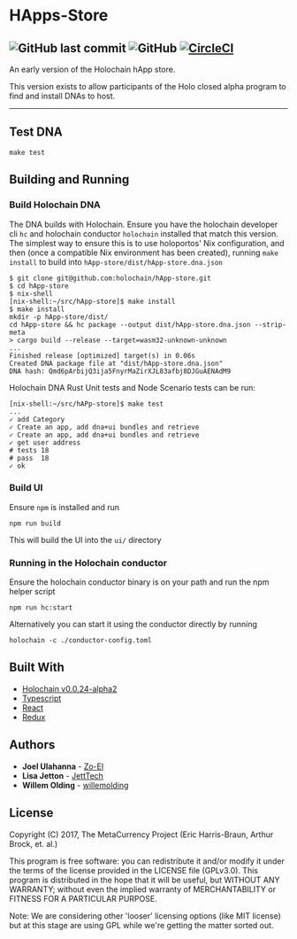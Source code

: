 # HApps-Store

![GitHub last commit](https://img.shields.io/github/last-commit/holochain/HApps-Store.svg)
![GitHub](https://img.shields.io/github/license/holochain/HApps-Store.svg)
[![CircleCI](https://circleci.com/gh/holochain/hApp-Store.svg?style=svg)](https://circleci.com/gh/holochain/hApp-Store)
---
An early version of the Holochain hApp store.

This version exists to allow participants of the Holo closed alpha program to find and install DNAs to host.

---

## Test DNA
`make test`

## Building and Running

### Build Holochain DNA

The DNA builds with Holochain. Ensure you have the holochain developer cli `hc` and holochain conductor `holochain` installed that match this version.  The simplest way to ensure this is to use holoportos' Nix configuration, and then (once a compatible Nix environment has been created), running `make install` to build into `hApp-store/dist/hApp-store.dna.json`

```
$ git clone git@github.com:holochain/hApp-store.git
$ cd hApp-store
$ nix-shell
[nix-shell:~/src/hApp-store]$ make install
$ make install
mkdir -p hApp-store/dist/
cd hApp-store && hc package --output dist/hApp-store.dna.json --strip-meta
> cargo build --release --target=wasm32-unknown-unknown
...
Finished release [optimized] target(s) in 0.06s
Created DNA package file at "dist/hApp-store.dna.json"
DNA hash: Qmd6pArbijQ3ija5FnyrMaZirXJL83afbj8DJGuAENAdM9
```

Holochain DNA Rust Unit tests and Node Scenario tests can be run:

```
[nix-shell:~/src/hAPp-store]$ make test
...
✓ add Category
✓ Create an app, add dna+ui bundles and retrieve
✓ Create an app, add dna+ui bundles and retrieve
✓ get user address
# tests 18
# pass  18
✓ ok
```

### Build UI

Ensure `npm` is installed and run

```
npm run build
```

This will build the UI into the `ui/` directory

### Running in the Holochain conductor

Ensure the holochain conductor binary is on your path and run the npm helper script

```
npm run hc:start
```

Alternatively you can start it using the conductor directly by running

```
holochain -c ./conductor-config.toml
```


## Built With

* [Holochain v0.0.24-alpha2](https://github.com/holochain/holochain-rust)
* [Typescript](https://github.com/Microsoft/TypeScript)
* [React](https://reactjs.org/)
* [Redux](https://redux.js.org/)

## Authors

* **Joel Ulahanna** - [Zo-El](https://github.com/zo-el)
* **Lisa Jetton** - [JettTech](https://github.com/JettTech)
* **Willem Olding** - [willemolding](https://github.com/willemolding/)

## License

Copyright (C) 2017, The MetaCurrency Project (Eric Harris-Braun, Arthur Brock, et. al.)

This program is free software: you can redistribute it and/or modify it under the terms of the license provided in the LICENSE file (GPLv3.0). This program is distributed in the hope that it will be useful, but WITHOUT ANY WARRANTY; without even the implied warranty of MERCHANTABILITY or FITNESS FOR A PARTICULAR PURPOSE.

Note: We are considering other 'looser' licensing options (like MIT license) but at this stage are using GPL while we're getting the matter sorted out.
